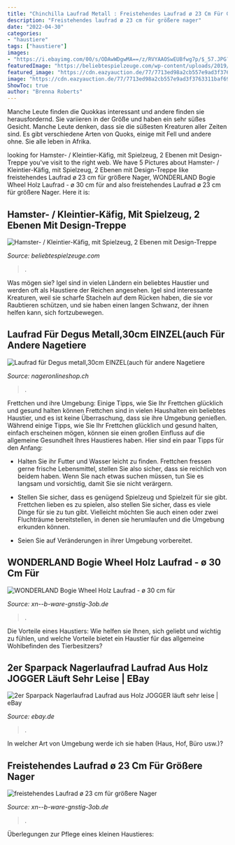 ```yaml
---
title: "Chinchilla Laufrad Metall : Freistehendes Laufrad ø 23 Cm Für Größere Nager"
description: "Freistehendes laufrad ø 23 cm für größere nager"
date: "2022-04-30"
categories:
- "haustiere"
tags: ["haustiere"]
images:
- "https://i.ebayimg.com/00/s/ODAwWDgwMA==/z/RVYAAOSwEUBfwg7p/$_57.JPG?set_id=8800005007"
featuredImage: "https://beliebtespielzeuge.com/wp-content/uploads/2019/02/163902-3.jpg"
featured_image: "https://cdn.eazyauction.de/77/7713ed98a2cb557e9ad3f3763311baf696729d583b59bb55e97a64aff1e8366d5c3ddc1dc5271f29eaec603e129e81dd/img/398x400_20438357e4fcda0b2aacd41a9b073814b6d29ee2.jpeg"
image: "https://cdn.eazyauction.de/77/7713ed98a2cb557e9ad3f3763311baf696729d583b59bb55e97a64aff1e8366d5c3ddc1dc5271f29eaec603e129e81dd/img/398x400_20438357e4fcda0b2aacd41a9b073814b6d29ee2.jpeg"
ShowToc: true
author: "Brenna Roberts"
---
```



Manche Leute finden die Quokkas interessant und andere finden sie herausfordernd. Sie variieren in der Größe und haben ein sehr süßes Gesicht. Manche Leute denken, dass sie die süßesten Kreaturen aller Zeiten sind. Es gibt verschiedene Arten von Quoks, einige mit Fell und andere ohne. Sie alle leben in Afrika.

	

		
looking for Hamster- / Kleintier-Käfig, mit Spielzeug, 2 Ebenen mit Design-Treppe you've visit to the right web. We have 5 Pictures about Hamster- / Kleintier-Käfig, mit Spielzeug, 2 Ebenen mit Design-Treppe like freistehendes Laufrad ø 23 cm für größere Nager, WONDERLAND Bogie Wheel Holz Laufrad - ø 30 cm für and also freistehendes Laufrad ø 23 cm für größere Nager. Here it is:
		
    
## Hamster- / Kleintier-Käfig, Mit Spielzeug, 2 Ebenen Mit Design-Treppe

<img loading=lazy src="https://beliebtespielzeuge.com/wp-content/uploads/2019/02/163902-3.jpg" onerror="this.onerror=null;this.src='https://tse4.mm.bing.net/th?id=OIP.S9Wxg41mFofKXrRKaD1PuwHaHa&amp;pid=15.1';" alt="Hamster- / Kleintier-Käfig, mit Spielzeug, 2 Ebenen mit Design-Treppe">

_Source: beliebtespielzeuge.com_

>. 

	

Was mögen sie?
Igel sind in vielen Ländern ein beliebtes Haustier und werden oft als Haustiere der Reichen angesehen. Igel sind interessante Kreaturen, weil sie scharfe Stacheln auf dem Rücken haben, die sie vor Raubtieren schützen, und sie haben einen langen Schwanz, der ihnen helfen kann, sich fortzubewegen.

    
## Laufrad Für Degus Metall,30cm EINZEL(auch Für Andere Nagetiere

<img loading=lazy src="http://www.nageronlineshop.ch/shop/resources/product_images_klein/1480_kl.jpg" onerror="this.onerror=null;this.src='https://tse4.mm.bing.net/th?id=OIP.I7oziZGiadEo-3YbCwdsuQAAAA&amp;pid=15.1';" alt="Laufrad für Degus metall,30cm EINZEL(auch für andere Nagetiere">

_Source: nageronlineshop.ch_

>. 

	

Frettchen und ihre Umgebung: Einige Tipps, wie Sie Ihr Frettchen glücklich und gesund halten können
Frettchen sind in vielen Haushalten ein beliebtes Haustier, und es ist keine Überraschung, dass sie ihre Umgebung genießen. Während einige Tipps, wie Sie Ihr Frettchen glücklich und gesund halten, einfach erscheinen mögen, können sie einen großen Einfluss auf die allgemeine Gesundheit Ihres Haustieres haben. Hier sind ein paar Tipps für den Anfang:
- Halten Sie ihr Futter und Wasser leicht zu finden. Frettchen fressen gerne frische Lebensmittel, stellen Sie also sicher, dass sie reichlich von beidem haben. Wenn Sie nach etwas suchen müssen, tun Sie es langsam und vorsichtig, damit Sie sie nicht verärgern.

- Stellen Sie sicher, dass es genügend Spielzeug und Spielzeit für sie gibt. Frettchen lieben es zu spielen, also stellen Sie sicher, dass es viele Dinge für sie zu tun gibt. Vielleicht möchten Sie auch einen oder zwei Fluchträume bereitstellen, in denen sie herumlaufen und die Umgebung erkunden können.

- Seien Sie auf Veränderungen in ihrer Umgebung vorbereitet.

    
## WONDERLAND Bogie Wheel Holz Laufrad - ø 30 Cm Für

<img loading=lazy src="https://i.ebayimg.com/00/s/MTE2N1gxMTY3/z/aDYAAOSwVA5aHW7M/$_57.JPG?set_id=8800005007" onerror="this.onerror=null;this.src='https://tse4.mm.bing.net/th?id=OIP.aqGRXcWcSkdoGjxsd5hH5QHaHa&amp;pid=15.1';" alt="WONDERLAND Bogie Wheel Holz Laufrad - ø 30 cm für">

_Source: xn--b-ware-gnstig-3ob.de_

>. 

	

Die Vorteile eines Haustiers: Wie helfen sie Ihnen, sich geliebt und wichtig zu fühlen, und welche Vorteile bietet ein Haustier für das allgemeine Wohlbefinden des Tierbesitzers?

    
## 2er Sparpack Nagerlaufrad Laufrad Aus Holz JOGGER Läuft Sehr Leise | EBay

<img loading=lazy src="https://cdn.eazyauction.de/77/7713ed98a2cb557e9ad3f3763311baf696729d583b59bb55e97a64aff1e8366d5c3ddc1dc5271f29eaec603e129e81dd/img/398x400_20438357e4fcda0b2aacd41a9b073814b6d29ee2.jpeg" onerror="this.onerror=null;this.src='https://tse3.mm.bing.net/th?id=OIP.GXtM3PsJQinVpigLexpdKgAAAA&amp;pid=15.1';" alt="2er Sparpack Nagerlaufrad Laufrad aus Holz JOGGER läuft sehr leise | eBay">

_Source: ebay.de_

>. 

	

In welcher Art von Umgebung werde ich sie haben (Haus, Hof, Büro usw.)?

    
## Freistehendes Laufrad ø 23 Cm Für Größere Nager

<img loading=lazy src="https://i.ebayimg.com/00/s/ODAwWDgwMA==/z/RVYAAOSwEUBfwg7p/$_57.JPG?set_id=8800005007" onerror="this.onerror=null;this.src='https://tse4.mm.bing.net/th?id=OIP.Cb-MssaADmoNZ5f8RXTApwHaHa&amp;pid=15.1';" alt="freistehendes Laufrad ø 23 cm für größere Nager">

_Source: xn--b-ware-gnstig-3ob.de_

>. 

	

Überlegungen zur Pflege eines kleinen Haustieres:

